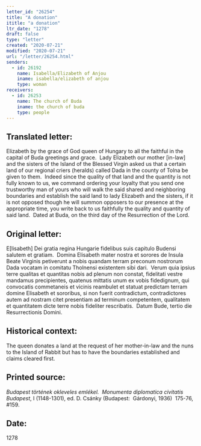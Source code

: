 ```yaml
---
letter_id: "26254"
title: "A donation"
ititle: "a donation"
ltr_date: "1278"
draft: false
type: "letter"
created: "2020-07-21"
modified: "2020-07-21"
url: "/letter/26254.html"
senders:
  - id: 26192
    name: Isabella/Elizabeth of Anjou
    iname: isabella/elizabeth of anjou
    type: woman
receivers:
  - id: 26253
    name: The church of Buda
    iname: the church of buda
    type: people
---
```

<h2> Translated letter:</h2><p>Elizabeth by the grace of God queen of Hungary to all the faithful in the capital of Buda greetings and grace.&nbsp; Lady Elizabeth our mother [in-law] and the sisters of the Island of the Blessed Virgin asked us that a certain land of our regional criers (heralds) called Dada in the county of Tolna be given to them.&nbsp; Indeed since the quality of that land and the quantity is not fully known to us, we command ordering your loyalty that you send one trustworthy man of yours who will walk the said shared and neighboring boundaries and establish the said land to lady Elizabeth and the sisters, if it is not opposed though he will summon opposers to our presence at the appropriate time, you write back to us faithfully the quality and quantity of said land.&nbsp; Dated at Buda, on the third day of the Resurrection of the Lord.</p><h2 class="mt-4"> Original letter:</h2><p>E[lisabeth] Dei gratia regina Hungarie fidelibus suis capitulo Budensi salutem et gratiam.&nbsp; Domina Elisabeth mater nostra et sorores de Insula Beate Virginis petiverunt a nobis quandam terram preconum nostrorum Dada vocatam in comitatu Tholnensi existentem sibi dari.&nbsp; Verum quia ipsius terre qualitas et quantitas nobis ad plenum non constat, fidelitati vestre mandamus precipientes, quatenus mittatis unum ex vobis fidedignum, qui convocatis commetaneis et vicinis reambulet et statuat predictam terram domine Elisabeth et sororibus, si non fuerit contradictum, contradictores autem ad nostram citet presentiam ad terminum competentem, qualitatem et quantitatem dicte terre nobis fideliter rescribatis.&nbsp; Datum Bude, tertio die Resurrectionis Domini.</p><h2 class="mt-4"> Historical context:</h2><p>The queen donates a land at the request of her mother-in-law and the nuns to the Island of Rabbit but has to have the boundaries established and claims cleared first.</p><h2 class="mt-4"> Printed source:</h2><p><i>Budapest történek okleveles emlékel.&nbsp; Monumenta diplomatica civitatis Budapest</i>, I (1148-1301), ed. D. Csánky (Budapest:&nbsp; Gárdonyi, 1936)&nbsp; 175-76, #159.</p><h2 class="mt-4"> Date:</h2>1278